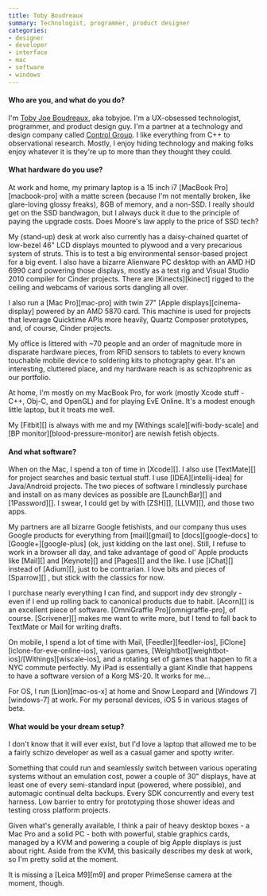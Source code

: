 ```yaml
---
title: Toby Boudreaux
summary: Technologist, programmer, product designer
categories:
- designer
- developer
- interface
- mac
- software
- windows
---
```


#### Who are you, and what do you do?

I'm [Toby Joe Boudreaux](http://www.tobyjoe.com/ "Toby's website."), aka tobyjoe. I'm a UX-obsessed technologist, programmer, and product design guy. I'm a partner at a technology and design company called [Control Group](http://www.controlgroup.com/ "Control Group's site."). I like everything from C++ to observational research. Mostly, I enjoy hiding technology and making folks enjoy whatever it is they're up to more than they thought they could.

#### What hardware do you use?

At work and home, my primary laptop is a 15 inch i7 [MacBook Pro][macbook-pro] with a matte screen (because I'm not mentally broken, like glare-loving glossy freaks), 8GB of memory, and a non-SSD. I really should get on the SSD bandwagon, but I always duck it due to the principle of paying the upgrade costs. Does Moore's law apply to the price of SSD tech?  

My (stand-up) desk at work also currently has a daisy-chained quartet of low-bezel 46" LCD displays mounted to plywood and a very precarious system of struts. This is to test a big environmental sensor-based project for a big event. I also have a bizarre Alienware PC desktop with an AMD HD 6990 card powering those displays, mostly as a test rig and Visual Studio 2010 compiler for Cinder projects. There are [Kinects][kinect] rigged to the ceiling and webcams of various sorts dangling all over.

I also run a [Mac Pro][mac-pro] with twin 27" [Apple displays][cinema-display] powered by an AMD 5870 card. This machine is used for projects that leverage Quicktime APIs more heavily, Quartz Composer prototypes, and, of course, Cinder projects.

My office is littered with ~70 people and an order of magnitude more in disparate hardware pieces, from RFID sensors to tablets to every known touchable mobile device to soldering kits to photography gear. It's an interesting, cluttered place, and my hardware reach is as schizophrenic as our portfolio.

At home, I'm mostly on my MacBook Pro, for work (mostly Xcode stuff - C++, Obj-C, and OpenGL) and for playing EvE Online. It's a modest enough little laptop, but it treats me well.

My [Fitbit][] is always with me and my [Withings scale][wifi-body-scale] and [BP monitor][blood-pressure-monitor] are newish fetish objects.

#### And what software?

When on the Mac, I spend a ton of time in [Xcode][]. I also use [TextMate][] for project searches and basic textual stuff. I use [IDEA][intellij-idea] for Java/Android projects. The two pieces of software I mindlessly purchase and install on as many devices as possible are [LaunchBar][] and [1Password][]. I swear, I could get by with [ZSH][], [LLVM][], and those two apps. 

My partners are all bizarre Google fetishists, and our company thus uses Google products for everything from [mail][gmail] to [docs][google-docs] to [Google+][google-plus] (ok, just kidding on the last one). Still, I refuse to work in a browser all day, and take advantage of good ol' Apple products like [Mail][] and [Keynote][] and [Pages][] and the like. I use [iChat][] instead of [Adium][], just to be contrarian. I love bits and pieces of [Sparrow][]    , but stick with the classics for now. 

I purchase nearly everything I can find, and support indy dev strongly - even if I end up rolling back to canonical products due to habit. [Acorn][] is an excellent piece of software. [OmniGraffle Pro][omnigraffle-pro], of course. [Scrivener][] makes me want to write more, but I tend to fall back to TextMate or Mail for writing drafts. 

On mobile, I spend a lot of time with Mail, [Feedler][feedler-ios], [iClone][iclone-for-eve-online-ios], various games, [Weightbot][weightbot-ios]/[Withings][wiscale-ios], and a rotating set of games that happen to fit a NYC commute perfectly. My iPad is essentially a giant Kindle that happens to have a software version of a Korg MS-20. It works for me...

For OS, I run [Lion][mac-os-x] at home and Snow Leopard and [Windows 7][windows-7] at work. For my personal devices, iOS 5 in various stages of beta.

#### What would be your dream setup?

I don't know that it will ever exist, but I'd love a laptop that allowed me to be a fairly schizo developer as well as a casual gamer and spotty writer. 

Something that could run and seamlessly switch between various operating systems without an emulation cost, power a couple of 30" displays, have at least one of every semi-standard input (powered, where possible), and automagic continual delta backups. Every SDK concurrently and every test harness. Low barrier to entry for prototyping those shower ideas and testing cross platform projects. 

Given what's generally available, I think a pair of heavy desktop boxes - a Mac Pro and a solid PC - both with powerful, stable graphics cards, managed by a KVM and powering a couple of big Apple displays is just about right. Aside from the KVM, this basically describes my desk at work, so I'm pretty solid at the moment.

It is missing a [Leica M9][m9] and proper PrimeSense camera at the moment, though.